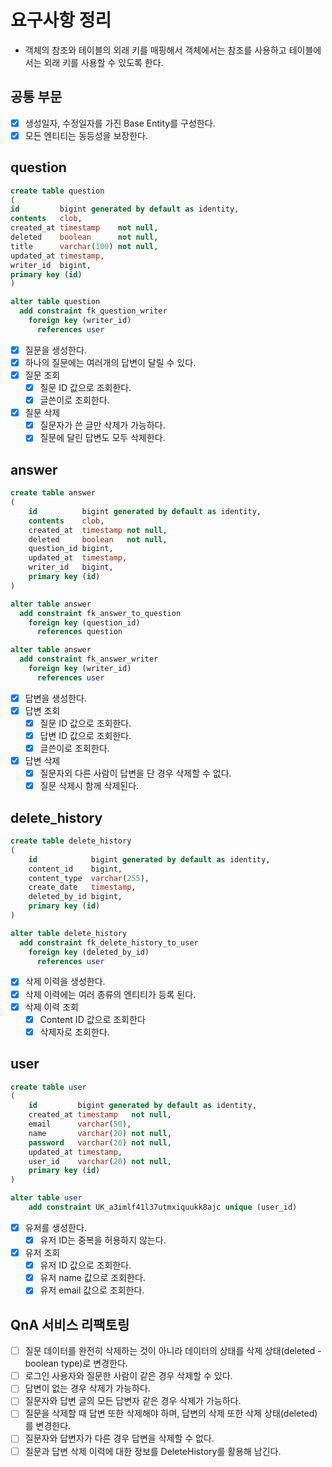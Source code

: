 # 요구사항 정리
- 객체의 참조와 테이블의 외래 키를 매핑해서 객체에서는 참조를 사용하고 테이블에서는 외래 키를 사용할 수 있도록 한다.

## 공통 부문
- [X] 생성일자, 수정일자를 가진 Base Entity를 구성한다.
- [X] 모든 엔티티는 동등성을 보장한다.

## question
```sql
create table question
(
id         bigint generated by default as identity,
contents   clob,
created_at timestamp    not null,
deleted    boolean      not null,
title      varchar(100) not null,
updated_at timestamp,
writer_id  bigint,
primary key (id)
)

alter table question
  add constraint fk_question_writer
    foreign key (writer_id)
      references user
```
- [X] 질문을 생성한다.
- [X] 하나의 질문에는 여러개의 답변이 달릴 수 있다.
- [X] 질문 조회
    - [X] 질문 ID 값으로 조회한다.
    - [X] 글쓴이로 조회한다.
- [X] 질문 삭제
  - [X] 질문자가 쓴 글만 삭제가 가능하다.
  - [X] 질문에 달린 답변도 모두 삭제한다.

## answer
```sql
create table answer
(
    id          bigint generated by default as identity,
    contents    clob,
    created_at  timestamp not null,
    deleted     boolean   not null,
    question_id bigint,
    updated_at  timestamp,
    writer_id   bigint,
    primary key (id)
)

alter table answer
  add constraint fk_answer_to_question
    foreign key (question_id)
      references question

alter table answer
  add constraint fk_answer_writer
    foreign key (writer_id)
      references user
```
- [X] 답변을 생성한다.
- [X] 답변 조회
    - [X] 질문 ID 값으로 조회한다.
    - [X] 답변 ID 값으로 조회한다.
    - [X] 글쓴이로 조회한다.
- [X] 답변 삭제
  - [X] 질문자외 다른 사람이 답변을 단 경우 삭제할 수 없다.
  - [x] 질문 삭제시 함께 삭제된다.

## delete_history
```sql
create table delete_history
(
    id            bigint generated by default as identity,
    content_id    bigint,
    content_type  varchar(255),
    create_date   timestamp,
    deleted_by_id bigint,
    primary key (id)
)

alter table delete_history
  add constraint fk_delete_history_to_user
    foreign key (deleted_by_id)
      references user
```
- [X] 삭제 이력을 생성한다.
- [X] 삭제 이력에는 여러 종류의 엔티티가 등록 된다.
- [X] 삭제 이력 조회
  - [X] Content ID 값으로 조회한다
  - [X] 삭제자로 조회한다.

## user
```sql
create table user
(
    id         bigint generated by default as identity,
    created_at timestamp   not null,
    email      varchar(50),
    name       varchar(20) not null,
    password   varchar(20) not null,
    updated_at timestamp,
    user_id    varchar(20) not null,
    primary key (id)
)

alter table user
    add constraint UK_a3imlf41l37utmxiquukk8ajc unique (user_id)
```
- [X] 유저를 생성한다.
  - [X] 유저 ID는 중복을 허용하지 않는다. 
- [X] 유저 조회
  - [X] 유저 ID 값으로 조회한다.
  - [X] 유저 name 값으로 조회한다.
  - [X] 유저 email 값으로 조회한다.

## QnA 서비스 리팩토링
- [ ] 질문 데이터를 완전히 삭제하는 것이 아니라 데이터의 상태를 삭제 상태(deleted - boolean type)로 변경한다.
- [ ] 로그인 사용자와 질문한 사람이 같은 경우 삭제할 수 있다.
- [ ] 답변이 없는 경우 삭제가 가능하다.
- [ ] 질문자와 답변 글의 모든 답변자 같은 경우 삭제가 가능하다.
- [ ] 질문을 삭제할 때 답변 또한 삭제해야 하며, 답변의 삭제 또한 삭제 상태(deleted)를 변경한다.
- [ ] 질문자와 답변자가 다른 경우 답변을 삭제할 수 없다.
- [ ] 질문과 답변 삭제 이력에 대한 정보를 DeleteHistory를 활용해 남긴다.
